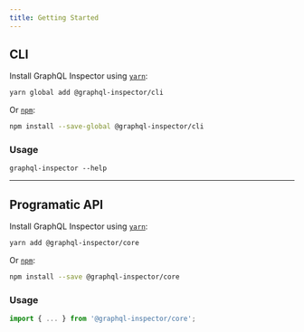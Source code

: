 ```yaml
---
title: Getting Started
---
```


## CLI

Install GraphQL Inspector using [`yarn`](https://yarnpkg.com/en):

```bash
yarn global add @graphql-inspector/cli
```

Or [`npm`](https://www.npmjs.com/):

```bash
npm install --save-global @graphql-inspector/cli
```

### Usage

    graphql-inspector --help

---

## Programatic API

Install GraphQL Inspector using [`yarn`](https://yarnpkg.com/en):

```bash
yarn add @graphql-inspector/core
```

Or [`npm`](https://www.npmjs.com/):

```bash
npm install --save @graphql-inspector/core
```

### Usage

```typescript
import { ... } from '@graphql-inspector/core';
```
